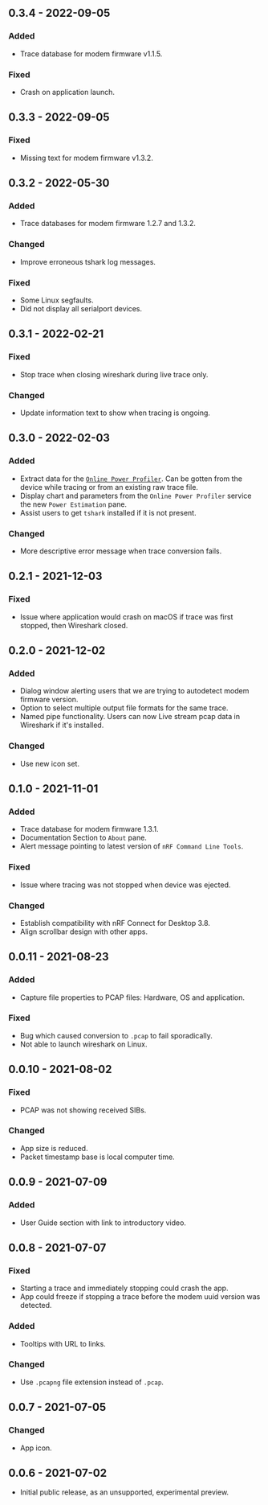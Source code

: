 ## 0.3.4 - 2022-09-05

### Added

-   Trace database for modem firmware v1.1.5.

### Fixed

-   Crash on application launch.

## 0.3.3 - 2022-09-05

### Fixed

-   Missing text for modem firmware v1.3.2.

## 0.3.2 - 2022-05-30

### Added

-   Trace databases for modem firmware 1.2.7 and 1.3.2.

### Changed

-   Improve erroneous tshark log messages.

### Fixed

-   Some Linux segfaults.
-   Did not display all serialport devices.

## 0.3.1 - 2022-02-21

### Fixed

-   Stop trace when closing wireshark during live trace only.

### Changed

-   Update information text to show when tracing is ongoing.

## 0.3.0 - 2022-02-03

### Added

-   Extract data for the
    [`Online Power Profiler`](https://devzone.nordicsemi.com/power/). Can be
    gotten from the device while tracing or from an existing raw trace file.
-   Display chart and parameters from the `Online Power Profiler` service the
    new `Power Estimation` pane.
-   Assist users to get `tshark` installed if it is not present.

### Changed

-   More descriptive error message when trace conversion fails.

## 0.2.1 - 2021-12-03

### Fixed

-   Issue where application would crash on macOS if trace was first stopped,
    then Wireshark closed.

## 0.2.0 - 2021-12-02

### Added

-   Dialog window alerting users that we are trying to autodetect modem firmware
    version.
-   Option to select multiple output file formats for the same trace.
-   Named pipe functionality. Users can now Live stream pcap data in Wireshark
    if it's installed.

### Changed

-   Use new icon set.

## 0.1.0 - 2021-11-01

### Added

-   Trace database for modem firmware 1.3.1.
-   Documentation Section to `About` pane.
-   Alert message pointing to latest version of `nRF Command Line Tools`.

### Fixed

-   Issue where tracing was not stopped when device was ejected.

### Changed

-   Establish compatibility with nRF Connect for Desktop 3.8.
-   Align scrollbar design with other apps.

## 0.0.11 - 2021-08-23

### Added

-   Capture file properties to PCAP files: Hardware, OS and application.

### Fixed

-   Bug which caused conversion to `.pcap` to fail sporadically.
-   Not able to launch wireshark on Linux.

## 0.0.10 - 2021-08-02

### Fixed

-   PCAP was not showing received SIBs.

### Changed

-   App size is reduced.
-   Packet timestamp base is local computer time.

## 0.0.9 - 2021-07-09

### Added

-   User Guide section with link to introductory video.

## 0.0.8 - 2021-07-07

### Fixed

-   Starting a trace and immediately stopping could crash the app.
-   App could freeze if stopping a trace before the modem uuid version was
    detected.

### Added

-   Tooltips with URL to links.

### Changed

-   Use `.pcapng` file extension instead of `.pcap`.

## 0.0.7 - 2021-07-05

### Changed

-   App icon.

## 0.0.6 - 2021-07-02

-   Initial public release, as an unsupported, experimental preview.
